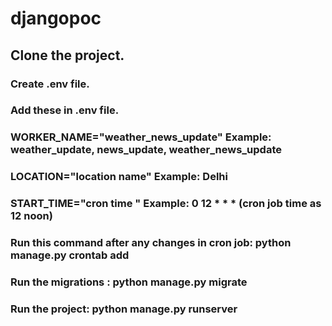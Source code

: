 # djangopoc
## Clone the project.
### Create .env file.
### Add these in .env file.
### WORKER_NAME="weather_news_update" Example: weather_update, news_update, weather_news_update
### LOCATION="location name" Example: Delhi
### START_TIME="cron time " Example:  0 12 * * * (cron job time as 12 noon)

### Run this command after any changes in cron job: python manage.py crontab add

### Run the migrations : python manage.py migrate

### Run the project: python manage.py runserver